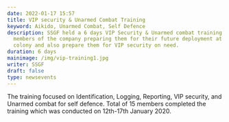 ```yaml
---
date: 2022-01-17 15:57
title: VIP security & Unarmed Combat Training
keyword: Aikido, Unarmed Combat, Self Defence
description: SSGF held a 6 days VIP Security & Unarmed combat training to new
  members of the company preparing them for their future deployment at a housing
  colony and also prepare them for VIP security on need.
duration: 6 days
mainimage: /img/vip-training1.jpg
writer: SSGF
draft: false
type: newsevents
---
```

The training focused on Identification, Logging, Reporting, VIP security, and Unarmed combat for self defence. Total of 15 members completed the training which was conducted on 12th-17th January 2020.